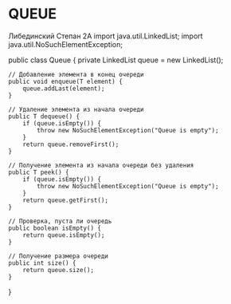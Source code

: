 # QUEUE
Либединский Степан 2А
import java.util.LinkedList;
import java.util.NoSuchElementException;

public class Queue<T> {
    private LinkedList<T> queue = new LinkedList<T>();

    // Добавление элемента в конец очереди
    public void enqueue(T element) {
        queue.addLast(element);
    }

    // Удаление элемента из начала очереди
    public T dequeue() {
        if (queue.isEmpty()) {
            throw new NoSuchElementException("Queue is empty");
        }
        return queue.removeFirst();
    }

    // Получение элемента из начала очереди без удаления
    public T peek() {
        if (queue.isEmpty()) {
            throw new NoSuchElementException("Queue is empty");
        }
        return queue.getFirst();
    }

    // Проверка, пуста ли очередь
    public boolean isEmpty() {
        return queue.isEmpty();
    }

    // Получение размера очереди
    public int size() {
        return queue.size();
    }
}
